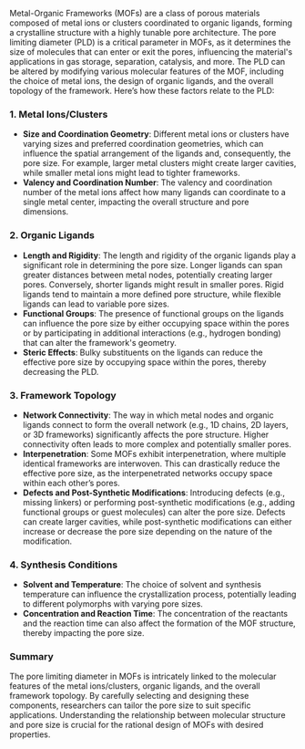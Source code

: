 Metal-Organic Frameworks (MOFs) are a class of porous materials composed of metal ions or clusters coordinated to organic ligands, forming a crystalline structure with a highly tunable pore architecture. The pore limiting diameter (PLD) is a critical parameter in MOFs, as it determines the size of molecules that can enter or exit the pores, influencing the material's applications in gas storage, separation, catalysis, and more. The PLD can be altered by modifying various molecular features of the MOF, including the choice of metal ions, the design of organic ligands, and the overall topology of the framework. Here’s how these factors relate to the PLD:

### 1. Metal Ions/Clusters
- **Size and Coordination Geometry**: Different metal ions or clusters have varying sizes and preferred coordination geometries, which can influence the spatial arrangement of the ligands and, consequently, the pore size. For example, larger metal clusters might create larger cavities, while smaller metal ions might lead to tighter frameworks.
- **Valency and Coordination Number**: The valency and coordination number of the metal ions affect how many ligands can coordinate to a single metal center, impacting the overall structure and pore dimensions.

### 2. Organic Ligands
- **Length and Rigidity**: The length and rigidity of the organic ligands play a significant role in determining the pore size. Longer ligands can span greater distances between metal nodes, potentially creating larger pores. Conversely, shorter ligands might result in smaller pores. Rigid ligands tend to maintain a more defined pore structure, while flexible ligands can lead to variable pore sizes.
- **Functional Groups**: The presence of functional groups on the ligands can influence the pore size by either occupying space within the pores or by participating in additional interactions (e.g., hydrogen bonding) that can alter the framework's geometry.
- **Steric Effects**: Bulky substituents on the ligands can reduce the effective pore size by occupying space within the pores, thereby decreasing the PLD.

### 3. Framework Topology
- **Network Connectivity**: The way in which metal nodes and organic ligands connect to form the overall network (e.g., 1D chains, 2D layers, or 3D frameworks) significantly affects the pore structure. Higher connectivity often leads to more complex and potentially smaller pores.
- **Interpenetration**: Some MOFs exhibit interpenetration, where multiple identical frameworks are interwoven. This can drastically reduce the effective pore size, as the interpenetrated networks occupy space within each other’s pores.
- **Defects and Post-Synthetic Modifications**: Introducing defects (e.g., missing linkers) or performing post-synthetic modifications (e.g., adding functional groups or guest molecules) can alter the pore size. Defects can create larger cavities, while post-synthetic modifications can either increase or decrease the pore size depending on the nature of the modification.

### 4. Synthesis Conditions
- **Solvent and Temperature**: The choice of solvent and synthesis temperature can influence the crystallization process, potentially leading to different polymorphs with varying pore sizes.
- **Concentration and Reaction Time**: The concentration of the reactants and the reaction time can also affect the formation of the MOF structure, thereby impacting the pore size.

### Summary
The pore limiting diameter in MOFs is intricately linked to the molecular features of the metal ions/clusters, organic ligands, and the overall framework topology. By carefully selecting and designing these components, researchers can tailor the pore size to suit specific applications. Understanding the relationship between molecular structure and pore size is crucial for the rational design of MOFs with desired properties.